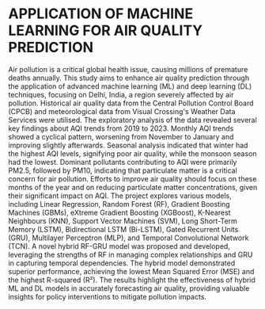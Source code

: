 # APPLICATION OF MACHINE LEARNING FOR AIR QUALITY PREDICTION
Air pollution is a critical global health issue, causing millions of premature deaths annually. This study aims to enhance air quality prediction through the application of advanced machine learning (ML) and deep learning (DL) techniques, focusing on Delhi, India, a region severely affected by air pollution. Historical air quality data from the Central Pollution Control Board (CPCB) and meteorological data from Visual Crossing's Weather Data Services were utilised. 
The exploratory analysis of the data revealed several key findings about AQI trends from 2019 to 2023. Monthly AQI trends showed a cyclical pattern, worsening from November to January and improving slightly afterwards. Seasonal analysis indicated that winter had the highest AQI levels, signifying poor air quality, while the monsoon season had the lowest. Dominant pollutants contributing to AQI were primarily PM2.5, followed by PM10, indicating that particulate matter is a critical concern for air pollution. Efforts to improve air quality should focus on these months of the year and on reducing particulate matter concentrations, given their significant impact on AQI.
The project explores various models, including Linear Regression, Random Forest (RF), Gradient Boosting Machines (GBMs), eXtreme Gradient Boosting (XGBoost), K-Nearest Neighbours (KNN), Support Vector Machines (SVM), Long Short-Term Memory (LSTM), Bidirectional LSTM (Bi-LSTM), Gated Recurrent Units (GRU), Multilayer Perceptron (MLP), and Temporal Convolutional Network (TCN). A novel hybrid RF-GRU model was proposed and developed, leveraging the strengths of RF in managing complex relationships and GRU in capturing temporal dependencies. The hybrid model demonstrated superior performance, achieving the lowest Mean Squared Error (MSE) and the highest R-squared (R²). The results highlight the effectiveness of hybrid ML and DL models in accurately forecasting air quality, providing valuable insights for policy interventions to mitigate pollution impacts.
